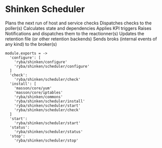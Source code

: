 
# Shinken Scheduler

Plans the next run of host and service checks
Dispatches checks to the poller(s)
Calculates state and dependencies
Applies KPI triggers
Raises Notifications and dispatches them to the reactionner(s)
Updates the retention file (or other retention backends)
Sends broks (internal events of any kind) to the broker(s)

    module.exports = ->
      'configure': [
        'ryba/shinken/configure'
        'ryba/shinken/scheduler/configure'
      ]
      'check':
        'ryba/shinken/scheduler/check'
      'install': [
        'masson/core/yum'
        'masson/core/iptables'
        'ryba/shinken/commons'
        'ryba/shinken/scheduler/install'
        'ryba/shinken/scheduler/start'
        'ryba/shinken/scheduler/check'
      ]
      'start':
        'ryba/shinken/scheduler/start'        
      'status':
        'ryba/shinken/scheduler/status'
      'stop':
        'ryba/shinken/scheduler/stop'
